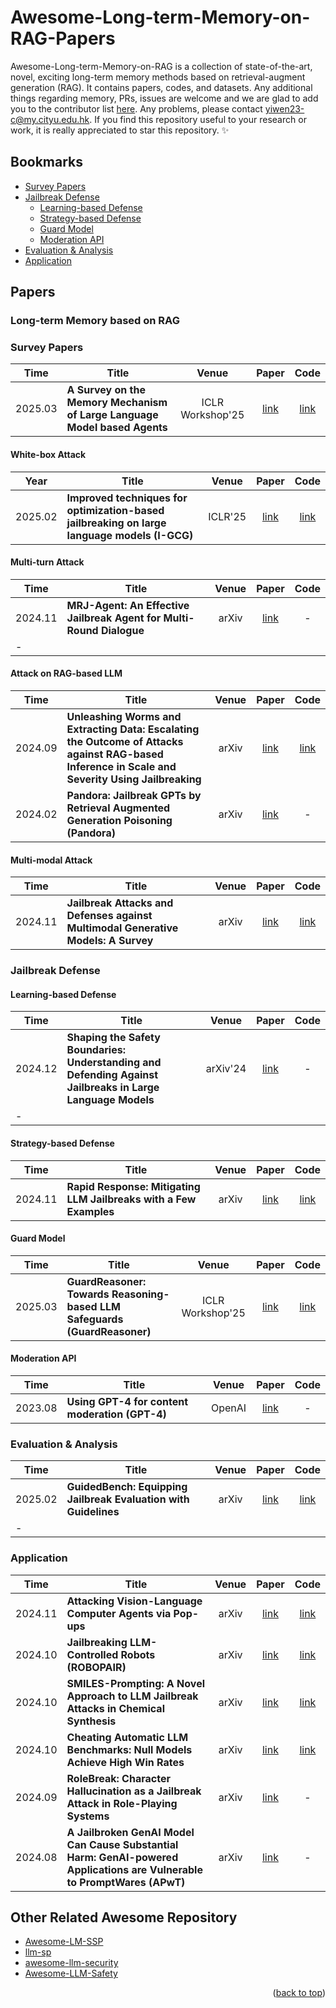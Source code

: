 # Awesome-Long-term-Memory-on-RAG-Papers


Awesome-Long-term-Memory-on-RAG is a collection of state-of-the-art, novel, exciting long-term memory methods based on retrieval-augment generation (RAG). It contains papers, codes, and datasets. Any additional things regarding memory, PRs, issues are welcome and we are glad to add you to the contributor list [here](#contributors). Any problems, please contact yiwen23-c@my.cityu.edu.hk. If you find this repository useful to your research or work, it is really appreciated to star this repository. :sparkles:





## Bookmarks

- [Survey Papers](#survey-papers)
- [Jailbreak Defense](#jailbreak-defense)
  - [Learning-based Defense](#learning-based-defense)
  - [Strategy-based Defense](#strategy-based-defense)
  - [Guard Model](#Guard-model)
  - [Moderation API](#Moderation-API)
- [Evaluation & Analysis](#evaluation--analysis)
- [Application](#application)



## Papers




### Long-term Memory based on RAG





### Survey Papers <span id="survey-papers-"></span>

| Time | Title                                                        |  Venue  |                            Paper                             |                             Code                             |
| ---- | ------------------------------------------------------------ | :-----: | :----------------------------------------------------------: | :----------------------------------------------------------: |
| 2025.03 | **A Survey on the Memory Mechanism of Large Language Model based Agents** |   ICLR Workshop'25     | [link](https://arxiv.org/pdf/2410.02832) |        [link](https://github.com/yueliu1999/FlipAttack)      |














#### White-box Attack

| Year    | Title                                                        |      Venue       |                            Paper                             |                            Code                            |
| ------- | ------------------------------------------------------------ | :--------------: | :----------------------------------------------------------: | :--------------------------------------------------------: |
| 2025.02 | **Improved techniques for optimization-based jailbreaking on large language models (I-GCG)** |   ICLR'25     | [link](https://arxiv.org/pdf/2405.21018) |        [link](https://github.com/jiaxiaojunQAQ/I-GCG)      |




#### Multi-turn Attack



| Time    | Title                                                        |   Venue   |                  Paper                   |                             Code                             |
| ------- | ------------------------------------------------------------ | :-------: | :--------------------------------------: | :----------------------------------------------------------: |
| 2024.11 | **MRJ-Agent: An Effective Jailbreak Agent for Multi-Round Dialogue** |   arXiv    | [link](https://arxiv.org/pdf/2411.03814) |      -    |
                     -                               |







#### Attack on RAG-based LLM



| Time    | Title                                                        | Venue |                  Paper                   |                             Code                             |
| ------- | ------------------------------------------------------------ | :---: | :--------------------------------------: | :----------------------------------------------------------: |
| 2024.09 | **Unleashing Worms and Extracting Data: Escalating the Outcome of Attacks against RAG-based Inference in Scale and Severity Using Jailbreaking** | arXiv | [link](https://arxiv.org/pdf/2409.08045) | [link](https://github.com/StavC/UnleashingWorms-ExtractingData) |
| 2024.02 | **Pandora: Jailbreak GPTs by Retrieval Augmented Generation Poisoning (Pandora)** | arXiv | [link](https://arxiv.org/pdf/2402.08416) |                              -                               |







#### Multi-modal Attack

| Time | Title                                                        |  Venue  |                            Paper                             |                             Code                             |
| ---- | ------------------------------------------------------------ | :-----: | :----------------------------------------------------------: | :----------------------------------------------------------: |
| 2024.11 | **Jailbreak Attacks and Defenses against Multimodal Generative Models: A Survey** | arXiv | [link](https://arxiv.org/pdf/2411.09259) | [link](https://github.com/liuxuannan/Awesome-Multimodal-Jailbreak) |













### Jailbreak Defense

#### Learning-based Defense
| Time | Title                                                        |  Venue  |                            Paper                             |                             Code                             |
| ---- | ------------------------------------------------------------ | :-----: | :----------------------------------------------------------: | :----------------------------------------------------------: |
| 2024.12 | **Shaping the Safety Boundaries: Understanding and Defending Against Jailbreaks in Large Language Models** | arXiv'24 | [link](https://arxiv.org/pdf/2412.17034) | - |
                           -                                |






















#### Strategy-based Defense



| Time | Title                                                        |  Venue  |                            Paper                             |                             Code                             |
| ---- | ------------------------------------------------------------ | :-----: | :----------------------------------------------------------: | :----------------------------------------------------------: |
| 2024.11 | **Rapid Response: Mitigating LLM Jailbreaks with a Few Examples** | arXiv | [link](https://arxiv.org/pdf/2411.07494v1) | [link](https://github.com/rapidresponsebench/rapidresponsebench) |











#### Guard Model

| Time    | Title                                                        |   Venue    |                            Paper                             |                             Code                             |
| ------- | ------------------------------------------------------------ | :--------: | :----------------------------------------------------------: | :----------------------------------------------------------: |
| 2025.03 | **GuardReasoner: Towards Reasoning-based LLM Safeguards (GuardReasoner)** | ICLR Workshop'25  |          [link](https://arxiv.org/pdf/2501.18492)          |                              [link](https://github.com/yueliu1999/GuardReasoner/)                               |






#### Moderation API



| Time    | Title                                                        |      Venue      |                            Paper                             |                             Code                             |
| ------- | ------------------------------------------------------------ | :-------------: | :----------------------------------------------------------: | :----------------------------------------------------------: |
| 2023.08 | **Using GPT-4 for content moderation (GPT-4)**               |     OpenAI      | [link](https://openai.com/index/using-gpt-4-for-content-moderation/) |                              -                               |








### Evaluation \& Analysis
| Time | Title                                                        |  Venue  |                            Paper                             |                             Code                             |
| ---- | ------------------------------------------------------------ | :-----: | :----------------------------------------------------------: | :----------------------------------------------------------: |
| 2025.02 | **GuidedBench: Equipping Jailbreak Evaluation with Guidelines** | arXiv | [link](https://arxiv.org/pdf/2502.16903) |  [link](https://github.com/SproutNan/AI-Safety_Benchmark)  |
                      -                               |

### Application


| Time | Title                                                        |  Venue  |                            Paper                             |                             Code                             |
| ---- | ------------------------------------------------------------ | :-----: | :----------------------------------------------------------: | :----------------------------------------------------------: |
| 2024.11 | **Attacking Vision-Language Computer Agents via Pop-ups** | arXiv | [link](https://arxiv.org/pdf/2411.02391) | [link](https://github.com/SALT-NLP/PopupAttack) |
| 2024.10 | **Jailbreaking LLM-Controlled Robots (ROBOPAIR)** |   arXiv    | [link](https://arxiv.org/pdf/2410.13691v1) |        [link](https://robopair.org/)      |
| 2024.10 | **SMILES-Prompting: A Novel Approach to LLM Jailbreak Attacks in Chemical Synthesis** |   arXiv    | [link](https://arxiv.org/pdf/2410.15641v1) |        [link](https://github.com/IDEA-XL/ChemSafety)      |
| 2024.10 | **Cheating Automatic LLM Benchmarks: Null Models Achieve High Win Rates** |   arXiv    | [link](https://arxiv.org/pdf/2410.07137) |        [link](https://github.com/sail-sg/Cheating-LLM-Benchmarks)      |
| 2024.09 | **RoleBreak: Character Hallucination as a Jailbreak Attack in Role-Playing Systems** |   arXiv    | [link](https://arxiv.org/pdf/2409.16727) |                              -  |
| 2024.08 | **A Jailbroken GenAI Model Can Cause Substantial Harm: GenAI-powered Applications are Vulnerable to PromptWares (APwT)** |   arXiv    | [link](https://arxiv.org/pdf/2408.05061) |                              -  |



## Other Related Awesome Repository

- [Awesome-LM-SSP](https://github.com/ThuCCSLab/Awesome-LM-SSP)
- [llm-sp](https://github.com/chawins/llm-sp)
- [awesome-llm-security](https://github.com/corca-ai/awesome-llm-security)
- [Awesome-LLM-Safety](https://github.com/ydyjya/Awesome-LLM-Safety)











<p align="right">(<a href="#top">back to top</a>)</p>






















